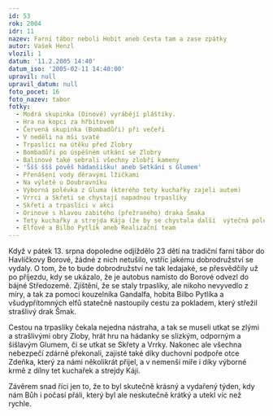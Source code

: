 ```yaml
---
id: 53
rok: 2004
idr: 11
nazev: Farní tábor neboli Hobit aneb Cesta tam a zase zpátky
autor: Vašek Henzl
vlozil: 1
datum: '11.2.2005 14:40'
datum_iso: '2005-02-11 14:40:00'
upravil: null
upravil_datum: null
foto_pocet: 16
foto_nazev: tabor
fotky:
  - Modrá skupinka (Oinové) vyrábějí pláštíky.
  - Hra na kopci za hřbitovem
  - Červená skupinka (Bombadůři) při večeři
  - V neděli na mši svaté
  - Trpaslíci na útěku před Zlobry
  - Bombadůři po úspěšném utkání se Zlobry
  - Balinové také sebrali všechny zlobří kameny
  - 'Ššš ššš pověš hádanšišku! aneb Setkání s Glumem'
  - Přenášení vody děravými lžičkami
  - Na výletě u Doubravníku
  - Výborná polévka z Gluma (kterého tety kuchařky zajeli autem)
  - Vrrci a Skřeti se chystají napadnou trpaslíky
  - Skřeti a trpaslíci v akci
  - Orinové s hlavou zabitého (přežraného) draka Šmaka
  - Tety kuchařky a strejda Kája (že by se chystala další  výtečná polévka?)
  - Elfové a Bilbo Pytlík aneb Realizační team
---
```

Když v pátek 13. srpna dopoledne odjíždělo 23 dětí na tradiční farní tábor do Havlíčkovy Borové, žádné z nich netušilo, vstříc jakému dobrodružství se vydaly. O tom, že to bude dobrodružství ne tak ledajaké, se přesvědčily už po příjezdu, kdy se ukázalo, že je autobus namísto do Borové odvezl do bájné Středozemě. Zjištění, že se staly trpaslíky, ale nikoho nevyvedlo z míry, a tak za pomoci kouzelníka Gandalfa, hobita Bilbo Pytlíka a všudypřítomných elfů statečně nastoupily cestu za pokladem, který střežil strašlivý drak Šmak. 
<p>
Cestou na trpaslíky čekala nejedna nástraha, a tak se museli utkat se zlými a strašlivými obry Zloby, hrát hru na hádanky se slizkým, odporným a šišlavým Glumem, či se utkat se Skřety a Vrrky. Nakonec ale všechna nebezpečí zdárně překonali, zajisté také díky duchovní podpoře otce Zdeňka, který za námi několikrát přijel, a v nemenší míře i díky výborné krmě z dílny tet kuchařek a strejdy Káji.
<p>
Závěrem snad říci jen to, že to byl skutečně krásný a vydařený týden, kdy nám Bůh i počasí přáli, který byl ale neskutečně krátký a utekl víc než rychle.
